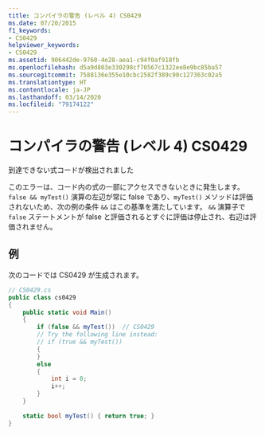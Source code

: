 ```yaml
---
title: コンパイラの警告 (レベル 4) CS0429
ms.date: 07/20/2015
f1_keywords:
- CS0429
helpviewer_keywords:
- CS0429
ms.assetid: 906442de-9760-4e28-aea1-c94f0af918fb
ms.openlocfilehash: d5a9d803e330298cf70567c1322ee8e9bc85ba57
ms.sourcegitcommit: 7588136e355e10cbc2582f389c90c127363c02a5
ms.translationtype: HT
ms.contentlocale: ja-JP
ms.lasthandoff: 03/14/2020
ms.locfileid: "79174122"
---
```

# <a name="compiler-warning-level-4-cs0429"></a>コンパイラの警告 (レベル 4) CS0429
到達できない式コードが検出されました  
  
 このエラーは、コード内の式の一部にアクセスできないときに発生します。 `false && myTest()` 演算の左辺が常に false であり、`myTest()` メソッドは評価されないため、次の例の条件 `&&` はこの基準を満たしています。 `&&` 演算子で `false` ステートメントが false と評価されるとすぐに評価は停止され、右辺は評価されません。  
  
## <a name="example"></a>例  
 次のコードでは CS0429 が生成されます。  
  
```csharp  
// CS0429.cs  
public class cs0429
{  
    public static void Main()
    {  
        if (false && myTest())  // CS0429  
        // Try the following line instead:  
        // if (true && myTest())  
        {  
        }  
        else  
        {  
            int i = 0;  
            i++;  
        }  
    }  
  
    static bool myTest() { return true; }  
}  
```
